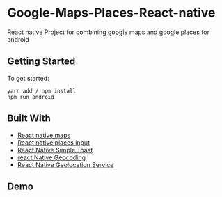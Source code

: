 # Google-Maps-Places-React-native
React native Project for combining google maps and google places for android

## Getting Started

To get started: 
```
yarn add / npm install
npm run android
```

## Built With

* [React native maps](https://github.com/react-native-community/react-native-maps)
* [React native places input](https://github.com/jaing/react-native-places-input)
* [React Native Simple Toast](https://github.com/vonovak/react-native-simple-toast)
* [react Native Geocoding](https://github.com/marlove/react-native-geocoding#readme)
* [React Native Geolocation Service](https://github.com/Agontuk/react-native-geolocation-service)

## Demo
<!-- <img src="https://github.com/hamzasajid1995/google-maps-with-carousel-react-native/blob/master/demo/demo.gif?raw=true"  /> -->
